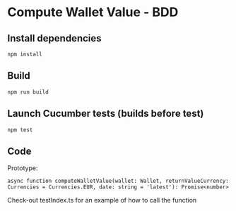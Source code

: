 # Compute Wallet Value - BDD

## Install dependencies
```npm install```

## Build
```npm run build```

## Launch Cucumber tests (builds before test)
```npm test```

## Code
Prototype:
``` 
async function computeWalletValue(wallet: Wallet, returnValueCurrency: Currencies = Currencies.EUR, date: string = 'latest'): Promise<number>
```

Check-out testIndex.ts for an example of how to call the function

